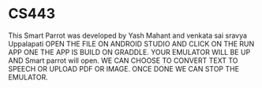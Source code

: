 # CS443
This Smart Parrot was developed by Yash Mahant and venkata sai sravya Uppalapati 
OPEN THE FILE ON ANDROID STUDIO AND CLICK ON THE RUN APP ONE THE APP IS BUILD ON GRADDLE.
YOUR EMULATOR WILL BE UP AND Smart parrot will open.
WE CAN CHOOSE TO CONVERT TEXT TO SPEECH OR UPLOAD PDF OR IMAGE. ONCE DONE WE CAN STOP THE EMULATOR.
